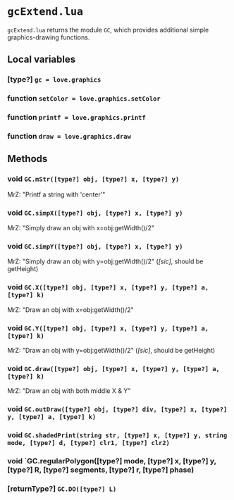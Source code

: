 # `gcExtend.lua`
`gcExtend.lua` returns the module `GC`, which provides additional simple graphics-drawing functions.

## Local variables

### [type?] `gc = love.graphics`

### function `setColor = love.graphics.setColor`

### function `printf = love.graphics.printf`

### function `draw = love.graphics.draw`

## Methods

### void `GC.mStr([type?] obj, [type?] x, [type?] y)`
MrZ: "Printf a string with 'center'"

### void `GC.simpX([type?] obj, [type?] x, [type?] y)`
MrZ: "Simply draw an obj with x=obj:getWidth()/2"

### void `GC.simpY([type?] obj, [type?] x, [type?] y)`
MrZ: "Simply draw an obj with y=obj:getWidth()/2" (*[sic]*, should be getHeight)

### void `GC.X([type?] obj, [type?] x, [type?] y, [type?] a, [type?] k)`
MrZ: "Draw an obj with x=obj:getWidth()/2"

### void `GC.Y([type?] obj, [type?] x, [type?] y, [type?] a, [type?] k)`
MrZ: "Draw an obj with y=obj:getWidth()/2" (*[sic]*, should be getHeight)

### void `GC.draw([type?] obj, [type?] x, [type?] y, [type?] a, [type?] k)`
MrZ: "Draw an obj with both middle X & Y"

### void `GC.outDraw([type?] obj, [type?] div, [type?] x, [type?] y, [type?] a, [type?] k)`

### void `GC.shadedPrint(string str, [type?] x, [type?] y, string mode, [type?] d, [type?] clr1, [type?] clr2)`

### void `GC.regularPolygon([type?] mode, [type?] x, [type?] y, [type?] R, [type?] segments, [type?] r, [type?] phase)

### [returnType?] `GC.DO([type?] L)`
